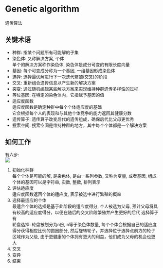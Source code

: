 # Genetic algorithm

遗传算法

## 关键术语

- 种群: 指某个问题所有可能解的子集  
- 染色体: 又称解决方案, 个体  
单个的解决方案称作染色体, 染色体是成分可变的有限长度向量  
- 基因: 每个可变成分称为一个基因, 一组基因形成染色体  
- 选择: 选择最优解进行下一次迭代繁殖(交叉)的阶段  
- 交叉: 重新组合遗传信息以产生新的解决方案  
- 突变: 通过随机编辑某些解决方案来实现维持种群遗传多样性的过程  
- 等位基因: 在特定的染色体内，它指赋予基因的值  
- 适应度函数  
适应度函数是确定种群中每个个体适应度的基础  
它会根据每个人的表现和与其他个体竞争的能力返回其健康分数  
- 遗传算子: 遗传算子改变后代的遗传组成，确保后代比父母更优秀  
- 搜索空间: 搜索空间是维持种群的地方，其中每个个体都是一个解决方案  

## 如何工作

有六步:  
![](https://miro.medium.com/v2/resize:fit:720/format:webp/0*qKBtO26IYFhf0arU.jpg)

1. 初始化种群  
   每个个体是可能的解, 是染色体, 是由一系列参数, 又称为变量, 或者基因, 组成个体的基因可以是字符串, 实数, 整数, 排列表示  
3. 评估适应度  
   适应度函数返回个体的适应度, 表示被选中进行繁殖的概率  
5. 选择最适应的个体  
   最适合个体的选择是基于此阶段的适应度得分, 个人被选为父母, 预计父母将具有较高的适应度得分，以便在随后的交叉阶段繁殖并产生更好的后代
   选择算子有  
   轮盘选择: 轮盘被划分为n份, n等于染色体数量, 每个个体会根据自己的适应度得分获得相应比例的圆圈部分, 然后旋转轮子，并选择位于选择点前方的轮子区域作为父级, 由于更健康的个体拥有更大的利益，他们成为父母的机会也更大
7. 交叉
8. 变异
9. 结束
